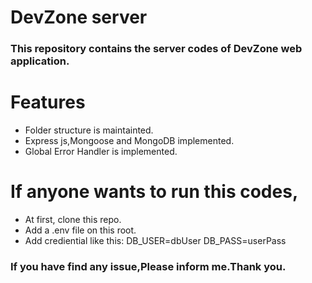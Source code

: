 # DevZone server
### This repository contains the server codes of DevZone web application.

# Features
* Folder structure is maintainted.
* Express js,Mongoose and MongoDB implemented.
* Global Error Handler is implemented.

# If anyone wants to run this codes,

* At first, clone this repo.
* Add a .env file on this root.
* Add crediential like this: DB_USER=dbUser
DB_PASS=userPass

### If you have find any issue,Please inform me.Thank you.